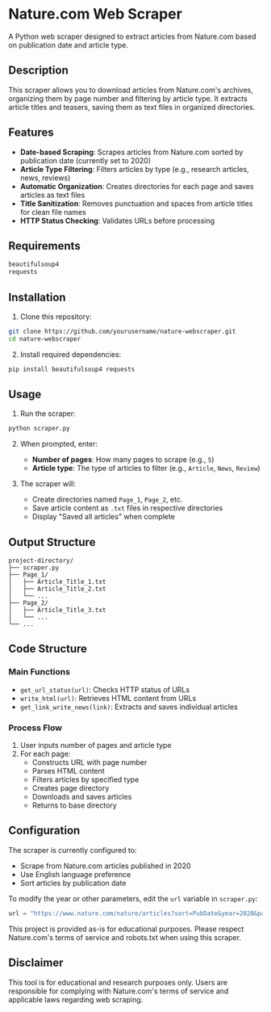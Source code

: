 # Nature.com Web Scraper

A Python web scraper designed to extract articles from Nature.com based on publication date and article type.

## Description

This scraper allows you to download articles from Nature.com's archives, organizing them by page number and filtering by article type. It extracts article titles and teasers, saving them as text files in organized directories.

## Features

- **Date-based Scraping**: Scrapes articles from Nature.com sorted by publication date (currently set to 2020)
- **Article Type Filtering**: Filters articles by type (e.g., research articles, news, reviews)
- **Automatic Organization**: Creates directories for each page and saves articles as text files
- **Title Sanitization**: Removes punctuation and spaces from article titles for clean file names
- **HTTP Status Checking**: Validates URLs before processing

## Requirements

```python
beautifulsoup4
requests
```

## Installation

1. Clone this repository:
```bash
git clone https://github.com/yourusername/nature-webscraper.git
cd nature-webscraper
```

2. Install required dependencies:
```bash
pip install beautifulsoup4 requests
```

## Usage

1. Run the scraper:
```bash
python scraper.py
```

2. When prompted, enter:
   - **Number of pages**: How many pages to scrape (e.g., `5`)
   - **Article type**: The type of articles to filter (e.g., `Article`, `News`, `Review`)

3. The scraper will:
   - Create directories named `Page_1`, `Page_2`, etc.
   - Save article content as `.txt` files in respective directories
   - Display "Saved all articles" when complete

## Output Structure

```
project-directory/
├── scraper.py
├── Page_1/
│   ├── Article_Title_1.txt
│   ├── Article_Title_2.txt
│   └── ...
├── Page_2/
│   ├── Article_Title_3.txt
│   └── ...
└── ...
```

## Code Structure

### Main Functions

- `get_url_status(url)`: Checks HTTP status of URLs
- `write_html(url)`: Retrieves HTML content from URLs
- `get_link_write_news(link)`: Extracts and saves individual articles

### Process Flow

1. User inputs number of pages and article type
2. For each page:
   - Constructs URL with page number
   - Parses HTML content
   - Filters articles by specified type
   - Creates page directory
   - Downloads and saves articles
   - Returns to base directory

## Configuration

The scraper is currently configured to:
- Scrape from Nature.com articles published in 2020
- Use English language preference
- Sort articles by publication date

To modify the year or other parameters, edit the `url` variable in `scraper.py`:
```python
url = "https://www.nature.com/nature/articles?sort=PubDate&year=2020&page="
```


This project is provided as-is for educational purposes. Please respect Nature.com's terms of service and robots.txt when using this scraper.

## Disclaimer

This tool is for educational and research purposes only. Users are responsible for complying with Nature.com's terms of service and applicable laws regarding web scraping.
